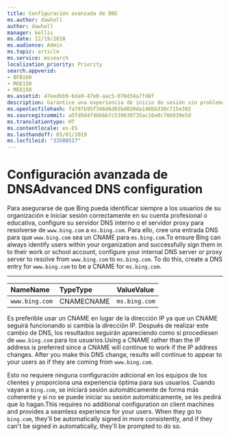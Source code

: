 ```yaml
---
title: Configuración avanzada de DNS
ms.author: dawholl
author: dawholl
manager: kellis
ms.date: 12/19/2018
ms.audience: Admin
ms.topic: article
ms.service: mssearch
localization_priority: Priority
search.appverid:
- BFB160
- MOE150
- MED150
ms.assetid: 47eedbb9-6da9-47e0-aac5-078d34a7fd8f
description: Garantice una experiencia de inicio de sesión sin problemas para los usuarios mediante la configuración del servidor DNS con CNAME
ms.openlocfilehash: fa797b95f346d6d03bd020da146bb330c715e392
ms.sourcegitcommit: a5fd9d4f46bbb7c539630735ac16e0c786939e5d
ms.translationtype: HT
ms.contentlocale: es-ES
ms.lasthandoff: 05/01/2019
ms.locfileid: "33508517"
---
```

# <a name="advanced-dns-configuration"></a><span data-ttu-id="71b3a-103">Configuración avanzada de DNS</span><span class="sxs-lookup"><span data-stu-id="71b3a-103">Advanced DNS configuration</span></span>

<span data-ttu-id="71b3a-p101">Para asegurarse de que Bing pueda identificar siempre a los usuarios de su organización e iniciar sesión correctamente en su cuenta profesional o educativa, configure su servidor DNS interno o el servidor proxy para resolverse de `www.bing.com` a `ms.bing.com`. Para ello, cree una entrada DNS para que `www.bing.com` sea un CNAME para `ms.bing.com`.</span><span class="sxs-lookup"><span data-stu-id="71b3a-p101">To ensure Bing can always identify users within your organization and successfully sign them in to their work or school account, configure your internal DNS server or proxy server to resolve from `www.bing.com` to `ms.bing.com`. To do this, create a DNS entry for `www.bing.com` to be a CNAME for `ms.bing.com`.</span></span>
  
****

|<span data-ttu-id="71b3a-106">**Name**</span><span class="sxs-lookup"><span data-stu-id="71b3a-106">**Name**</span></span>|<span data-ttu-id="71b3a-107">**Type**</span><span class="sxs-lookup"><span data-stu-id="71b3a-107">**Type**</span></span>|<span data-ttu-id="71b3a-108">**Value**</span><span class="sxs-lookup"><span data-stu-id="71b3a-108">**Value**</span></span>|
|:-----|:-----|:-----|
|`www.bing.com`  <br/> |<span data-ttu-id="71b3a-109">CNAME</span><span class="sxs-lookup"><span data-stu-id="71b3a-109">CNAME</span></span>  <br/> |`ms.bing.com`  <br/> |
   
<span data-ttu-id="71b3a-p102">Es preferible usar un CNAME en lugar de la dirección IP ya que un CNAME seguirá funcionando si cambia la dirección IP. Después de realizar este cambio de DNS, los resultados seguirán apareciendo como si procediesen de `www.bing.com` para los usuarios.</span><span class="sxs-lookup"><span data-stu-id="71b3a-p102">Using a CNAME rather than the IP address is preferred since a CNAME will continue to work if the IP address changes. After you make this DNS change, results will continue to appear to your users as if they are coming from `www.bing.com`.</span></span> 
  
<span data-ttu-id="71b3a-p103">Esto no requiere ninguna configuración adicional en los equipos de los clientes y proporciona una experiencia óptima para sus usuarios. Cuando vayan a `bing.com`, se iniciará sesión automáticamente de forma más coherente y si no se puede iniciar su sesión automáticamente, se les pedirá que lo hagan.</span><span class="sxs-lookup"><span data-stu-id="71b3a-p103">This requires no additional configuration on client machines and provides a seamless experience for your users. When they go to `bing.com`, they'll be automatically signed in more consistently, and if they can't be signed in automatically, they'll be prompted to do so.</span></span>
